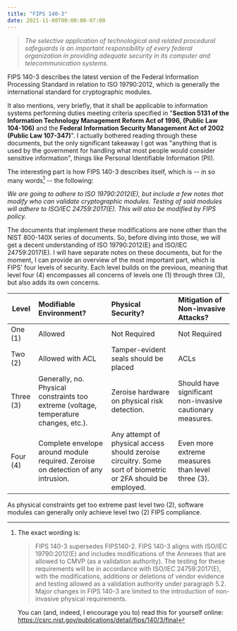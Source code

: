 ```yaml
---
title: "FIPS 140-3"
date: 2021-11-08T00:00:00-07:00
---
```


> *The selective application of technological and related procedural safeguards is an important responsibility of every federal organization in providing adequate security in its computer and telecommunication systems.*

FIPS 140-3 describes the latest version of the Federal Information Processing Standard in relation to ISO 19790:2012, which is generally the international standard for cryptographic modules.

It also mentions, very briefly, that it shall be applicable to information systems performing duties meeting criteria specified in "**Section 5131 of the Information Technology Management Reform Act of 1996, (Public Law 104-106)** and the **Federal Information Security Management Act of 2002 (Public Law 107-347)**". I actually bothered reading through these documents, but the only significant takeaway I got was "anything that is used by the government for handling what most people would consider sensitive information", things like Personal Identifiable Information (PII).

The interesting part is how FIPS 140-3 describes itself, which is -- in so many words[^1] -- the following:

*We are going to adhere to ISO 19790:2012(E), but include a few notes that modify who can validate cryptographic modules. Testing of said modules will adhere to ISO/IEC 24759:2017(E). This will also be modified by FIPS policy.*

The documents that implement these modifications are none other than the NIST 800-140X series of documents. So, before diving into those, we will get a decent understanding of ISO 19790:2012(E) and ISO/IEC 24759:2017(E). I will have separate notes on these documents, but for the moment, I can provide an overview of the most important part, which is FIPS' four levels of security. Each level builds on the previous, meaning that level four (4) encompasses all concerns of levels one (1) through three (3), but also adds its own concerns.

Level | Modifiable Environment? | Physical Security? | Mitigation of Non-invasive Attacks?
-|:-|:-|:-
One (1) | Allowed | Not Required | Not Required
Two (2) | Allowed with ACL | Tamper-evident seals should be placed | ACLs
Three (3) | Generally, no. Physical constraints too extreme (voltage, temperature changes, etc.). | Zeroise hardware on physical risk detection. | Should have significant non-invasive cautionary measures.
Four (4) | Complete envelope around module required. Zeroise on detection of any intrusion. | Any attempt of physical access should zeroise circuitry. Some sort of biometric or 2FA should be employed. | Even more extreme measures than level three (3).

As physical constraints get too extreme past level two (2), software modules can generally only achieve level two (2) FIPS compliance.

[^1]: The exact wording is:
      > FIPS 140-3 supersedes FIPS140-2. FIPS 140-3 aligns with ISO/IEC 19790:2012(E) and includes modifications of the Annexes that are allowed to CMVP (as a validation authority). The testing for these requirements will be in accordance with ISO/IEC 24759:2017(E), with the modifications, additions or deletions of vendor evidence and testing allowed as a validation authority under paragraph 5.2. Major changes in FIPS 140-3 are limited to the introduction of non-invasive physical requirements.

      You can (and, indeed, I encourage you to) read this for yourself online: https://csrc.nist.gov/publications/detail/fips/140/3/final

[^2]: ISO 19790 is behind a paywall, like any other ISO document, because why should we give the people free and unfettered access to international standards used to safeguard the inner-workings of our government.
